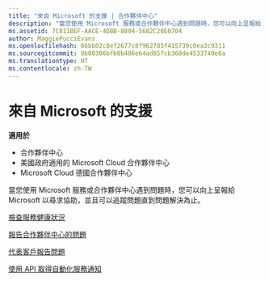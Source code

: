 ```yaml
---
title: "來自 Microsoft 的支援 | 合作夥伴中心"
description: "當您使用 Microsoft 服務或合作夥伴中心遇到問題時，您可以向上呈報給 Microsoft 以尋求協助，並且可以追蹤問題直到問題解決為止。"
ms.assetid: 7C811BEF-AACE-4DBB-8804-5682C20E0704
author: MaggiePucciEvans
ms.openlocfilehash: 66bb02c8ef2677c8f962785f415739c0ea3c9311
ms.sourcegitcommit: 0b00306bfb0b406e64ad857cb360de4533740e6a
ms.translationtype: HT
ms.contentlocale: zh-TW
---
```

# <a name="support-from-microsoft"></a>來自 Microsoft 的支援

**適用於**

-  合作夥伴中心
-  美國政府適用的 Microsoft Cloud 合作夥伴中心
-  Microsoft Cloud 德國合作夥伴中心

當您使用 Microsoft 服務或合作夥伴中心遇到問題時，您可以向上呈報給 Microsoft 以尋求協助，並且可以追蹤問題直到問題解決為止。

[檢查服務健康狀況](check-service-health.md)

[報告合作夥伴中心的問題](report-problems-with-partner-center.md)

[代表客戶報告問題](report-problems-on-behalf-of-a-customer.md)

[使用 API 取得自動化服務通知](get-automated-service-notifications-with-our-apis.md)

 

 




